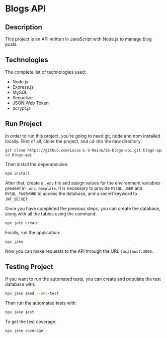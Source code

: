 # Blogs API

## Description

This project is an API written in JavaScript with Node.js to manage blog posts.

## Technologies

The complete list of technologies used:

- Node.js
- Express.js
- MySQL
- Sequelize
- JSON Web Token
- bcrypt.js

## Run Project

In order to run this project, you're going to need git, node and npm installed
locally. First of all, clone the project, and cd into the new directory:
```sh
git clone https://github.com/Lucas-L-S-Haine/28-blogs-api.git blogs-api
cd blogs-api
```
Then install the dependencies:
```sh
npm install
```
After that, create a `.env` file and assign values for the environment variables
present in `.env.template`. It is necessary to provide `MYSQL_USER` and
`MYSQL_PASSWORD` to access the database, and a secret keyword to `JWT_SECRET`.

Once you have completed the previous steps, you can create the database, along
with all the tables using the command:
```sh
npx jake create
```
Finally, run the application:
```sh
npx jake
```
Now you can make requests to the API through the URL `localhost:3000`.

## Testing Project

If you want to run the automated tests, you can create and populate the test
database with:
```sh
npx jake seed --env=test
```
Then run the automated tests with:
```sh
npx jake jest
```
To get the test coverage:
```sh
npx jake coverage
```
